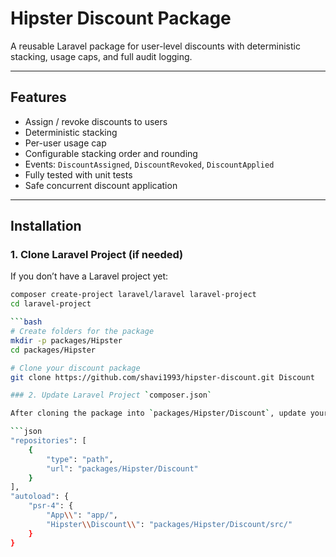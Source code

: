 # Hipster Discount Package

A reusable Laravel package for user-level discounts with deterministic stacking, usage caps, and full audit logging.

---

## Features

- Assign / revoke discounts to users
- Deterministic stacking
- Per-user usage cap
- Configurable stacking order and rounding
- Events: `DiscountAssigned`, `DiscountRevoked`, `DiscountApplied`
- Fully tested with unit tests
- Safe concurrent discount application

---

## Installation

### 1. Clone Laravel Project (if needed)

If you don’t have a Laravel project yet:

```bash
composer create-project laravel/laravel laravel-project
cd laravel-project

```bash
# Create folders for the package
mkdir -p packages/Hipster
cd packages/Hipster

# Clone your discount package
git clone https://github.com/shavi1993/hipster-discount.git Discount

### 2. Update Laravel Project `composer.json`

After cloning the package into `packages/Hipster/Discount`, update your Laravel project `composer.json` so Composer can autoload it:

```json
"repositories": [
    {
        "type": "path",
        "url": "packages/Hipster/Discount"
    }
],
"autoload": {
    "psr-4": {
        "App\\": "app/",
        "Hipster\\Discount\\": "packages/Hipster/Discount/src/"
    }
}

